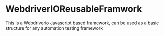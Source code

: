 # WebdriverIOReusableFramwork
This is a Webdriverio Javascript based framework, can be used as a basic structure for any automation testing framework
